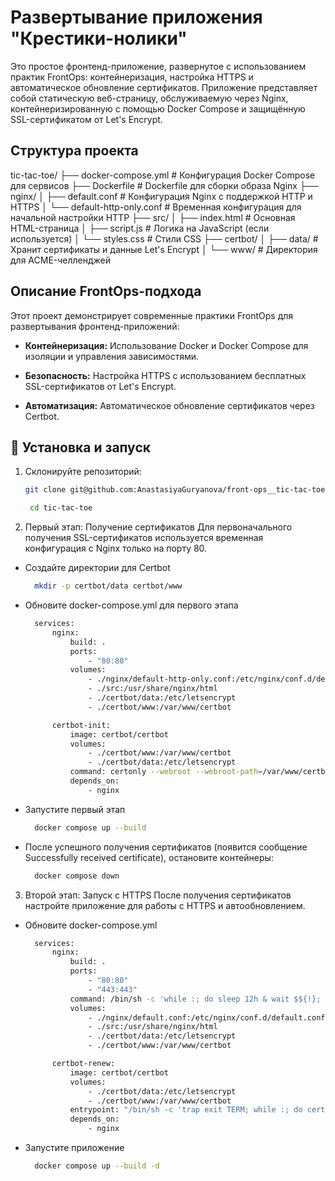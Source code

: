 # Развертывание приложения "Крестики-нолики"

Это простое фронтенд-приложение, развернутое с использованием практик FrontOps: контейнеризация, настройка HTTPS и автоматическое обновление сертификатов. Приложение представляет собой статическую веб-страницу, обслуживаемую через Nginx, контейнеризированную с помощью Docker Compose и защищённую SSL-сертификатом от Let's Encrypt.

## Структура проекта

tic-tac-toe/
├── docker-compose.yml # Конфигурация Docker Compose для сервисов
├── Dockerfile # Dockerfile для сборки образа Nginx
├── nginx/
│ ├── default.conf # Конфигурация Nginx с поддержкой HTTP и HTTPS
│ └── default-http-only.conf # Временная конфигурация для начальной настройки HTTP
├── src/
│ ├── index.html # Основная HTML-страница
│ ├── script.js # Логика на JavaScript (если используется)
│ └── styles.css # Стили CSS
├── certbot/
│ ├── data/ # Хранит сертификаты и данные Let's Encrypt
│ └── www/ # Директория для ACME-челленджей

## Описание FrontOps-подхода

Этот проект демонстрирует современные практики FrontOps для развертывания фронтенд-приложений:

- **Контейнеризация:**
  Использование Docker и Docker Compose для изоляции и управления зависимостями.

- **Безопасность:**
  Настройка HTTPS с использованием бесплатных SSL-сертификатов от Let's Encrypt.

- **Автоматизация:**
  Автоматическое обновление сертификатов через Certbot.

## 🚀 Установка и запуск

1. Склонируйте репозиторий:

   ```bash
   git clone git@github.com:AnastasiyaGuryanova/front-ops__tic-tac-toe.git

    cd tic-tac-toe

   ```

2. Первый этап: Получение сертификатов
   Для первоначального получения SSL-сертификатов используется временная конфигурация с Nginx только на порту 80.

- Создайте директории для Certbot

  ```bash
  	mkdir -p certbot/data certbot/www

  ```

- Обновите docker-compose.yml для первого этапа

  ```bash
  	services:
  		nginx:
  			build: .
  			ports:
  				- "80:80"
  			volumes:
  				- ./nginx/default-http-only.conf:/etc/nginx/conf.d/default.conf
  				- ./src:/usr/share/nginx/html
  				- ./certbot/data:/etc/letsencrypt
  				- ./certbot/www:/var/www/certbot

  		certbot-init:
  			image: certbot/certbot
  			volumes:
  				- ./certbot/www:/var/www/certbot
  				- ./certbot/data:/etc/letsencrypt
  			command: certonly --webroot --webroot-path=/var/www/certbot -d your-domain --email your-email --agree-tos --non-interactive
  			depends_on:
  				- nginx

  ```

- Запустите первый этап

  ```bash
  	docker compose up --build

  ```

- После успешного получения сертификатов (появится сообщение Successfully received certificate), остановите контейнеры:

  ```bash
  	docker compose down

  ```

3. Второй этап: Запуск с HTTPS
   После получения сертификатов настройте приложение для работы с HTTPS и автообновлением.

- Обновите docker-compose.yml

  ```bash
  	services:
  		nginx:
  			build: .
  			ports:
  				- "80:80"
  				- "443:443"
  			command: /bin/sh -c 'while :; do sleep 12h & wait $${!}; nginx -s reload; done & nginx -g "daemon off;"'
  			volumes:
  				- ./nginx/default.conf:/etc/nginx/conf.d/default.conf
  				- ./src:/usr/share/nginx/html
  				- ./certbot/data:/etc/letsencrypt
  				- ./certbot/www:/var/www/certbot

  		certbot-renew:
  			image: certbot/certbot
  			volumes:
  				- ./certbot/data:/etc/letsencrypt
  				- ./certbot/www:/var/www/certbot
  			entrypoint: "/bin/sh -c 'trap exit TERM; while :; do certbot renew --webroot --webroot-path=/var/www/certbot; sleep 12h & wait $${!}; done'"
  			depends_on:
  				- nginx

  ```

- Запустите приложение

  ```bash
  	docker compose up --build -d

  ```
